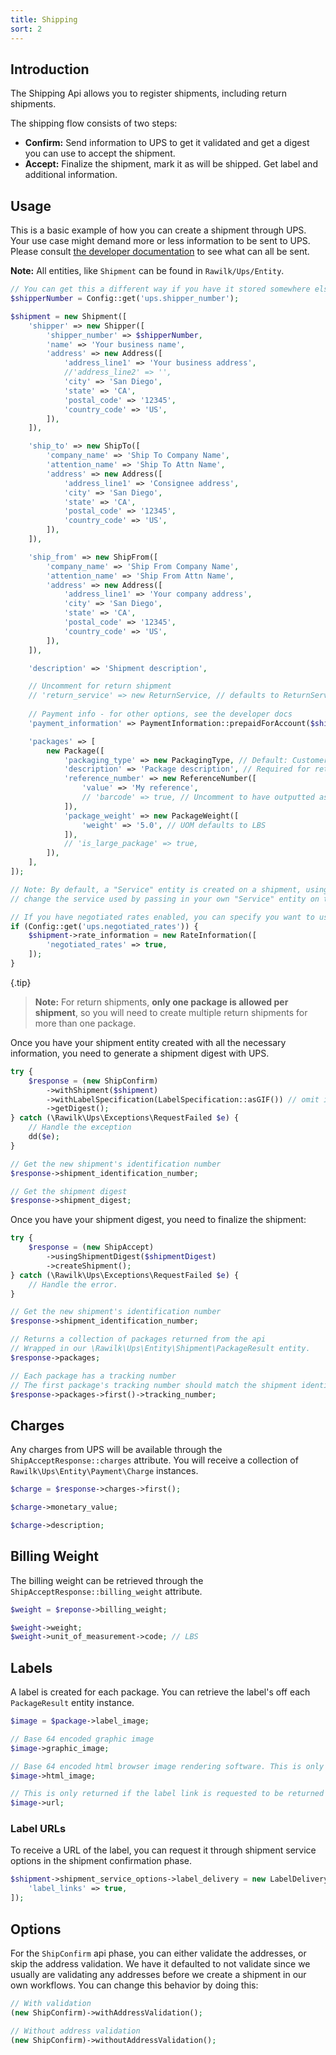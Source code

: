 ```yaml
---
title: Shipping
sort: 2
---
```


## Introduction

The Shipping Api allows you to register shipments, including return shipments.

The shipping flow consists of two steps:

- **Confirm:** Send information to UPS to get it validated and get a digest you can use to accept the shipment.
- **Accept:** Finalize the shipment, mark it as will be shipped. Get label and additional information.

## Usage

This is a basic example of how you can create a shipment through UPS. Your use case might demand more or less information to be sent to UPS.
Please consult [the developer documentation](https://www.ups.com/upsdeveloperkit?loc=en_US) to see what can all be sent.

**Note:** All entities, like `Shipment` can be found in `Rawilk/Ups/Entity`.

```php
// You can get this a different way if you have it stored somewhere else.
$shipperNumber = Config::get('ups.shipper_number');

$shipment = new Shipment([
    'shipper' => new Shipper([
        'shipper_number' => $shipperNumber,
        'name' => 'Your business name',
        'address' => new Address([
            'address_line1' => 'Your business address',
            //'address_line2' => '',
            'city' => 'San Diego',
            'state' => 'CA',
            'postal_code' => '12345',
            'country_code' => 'US',
        ]),
    ]),

    'ship_to' => new ShipTo([
        'company_name' => 'Ship To Company Name',
        'attention_name' => 'Ship To Attn Name',
        'address' => new Address([
            'address_line1' => 'Consignee address',
            'city' => 'San Diego',
            'state' => 'CA',
            'postal_code' => '12345',
            'country_code' => 'US',
        ]),
    ]),

    'ship_from' => new ShipFrom([
        'company_name' => 'Ship From Company Name',
        'attention_name' => 'Ship From Attn Name',
        'address' => new Address([
            'address_line1' => 'Your company address',
            'city' => 'San Diego',
            'state' => 'CA',
            'postal_code' => '12345',
            'country_code' => 'US',
        ]),
    ]),

    'description' => 'Shipment description',

    // Uncomment for return shipment
    // 'return_service' => new ReturnService, // defaults to ReturnService::PRINT_RETURN_LABEL for the 'code'
    
    // Payment info - for other options, see the developer docs
    'payment_information' => PaymentInformation::prepaidForAccount($shipperNumber),

    'packages' => [
        new Package([
            'packaging_type' => new PackagingType, // Default: Customer supplied package
            'description' => 'Package description', // Required for return shipments
            'reference_number' => new ReferenceNumber([
                'value' => 'My reference',
                // 'barcode' => true, // Uncomment to have outputted as barcode on bottom of label
            ]),  
            'package_weight' => new PackageWeight([
                'weight' => '5.0', // UOM defaults to LBS
            ]),
            // 'is_large_package' => true,
        ]),
    ],
]);

// Note: By default, a "Service" entity is created on a shipment, using the "Ground" service option. You can
// change the service used by passing in your own "Service" entity on the "service" attribute.

// If you have negotiated rates enabled, you can specify you want to use it like this:
if (Config::get('ups.negotiated_rates')) {
    $shipment->rate_information = new RateInformation([
        'negotiated_rates' => true,
    ]);
}
```

{.tip}
> **Note:** For return shipments, **only one package is allowed per shipment**, so you will need to create multiple return shipments for more than one package.

Once you have your shipment entity created with all the necessary information, you need to generate a shipment digest with UPS.

```php
try {
    $response = (new ShipConfirm)
        ->withShipment($shipment)
        ->withLabelSpecification(LabelSpecification::asGIF()) // omit if you don't need the label
        ->getDigest();
} catch (\Rawilk\Ups\Exceptions\RequestFailed $e) {
    // Handle the exception
    dd($e);
}

// Get the new shipment's identification number
$response->shipment_identification_number;

// Get the shipment digest
$response->shipment_digest;
```

Once you have your shipment digest, you need to finalize the shipment:

```php
try {
    $response = (new ShipAccept)
        ->usingShipmentDigest($shipmentDigest)
        ->createShipment();
} catch (\Rawilk\Ups\Exceptions\RequestFailed $e) {
    // Handle the error.
}

// Get the new shipment's identification number
$response->shipment_identification_number;

// Returns a collection of packages returned from the api
// Wrapped in our \Rawilk\Ups\Entity\Shipment\PackageResult entity.
$response->packages;

// Each package has a tracking number
// The first package's tracking number should match the shipment identification number.
$response->packages->first()->tracking_number;
```

## Charges
Any charges from UPS will be available through the `ShipAcceptResponse::charges` attribute. You will receive a collection of 
`Rawilk\Ups\Entity\Payment\Charge` instances.

```php
$charge = $response->charges->first();

$charge->monetary_value;

$charge->description;
```

## Billing Weight
The billing weight can be retrieved through the `ShipAcceptResponse::billing_weight` attribute. 

```php
$weight = $reponse->billing_weight;

$weight->weight;
$weight->unit_of_measurement->code; // LBS
```

## Labels
A label is created for each package. You can retrieve the label's off each `PackageResult` entity instance.

```php
$image = $package->label_image;

// Base 64 encoded graphic image
$image->graphic_image;

// Base 64 encoded html browser image rendering software. This is only returned for GIF image formats.
$image->html_image;

// This is only returned if the label link is requested to be returned and only at the first package result.
$image->url;
```

### Label URLs
To receive a URL of the label, you can request it through shipment service options in the shipment confirmation phase.

```php
$shipment->shipment_service_options->label_delivery = new LabelDelivery([
    'label_links' => true,
]);
```

## Options

For the `ShipConfirm` api phase, you can either validate the addresses, or skip the address validation. We have it defaulted to not validate
since we usually are validating any addresses before we create a shipment in our own workflows. You can change this behavior by doing this:

```php
// With validation
(new ShipConfirm)->withAddressValidation();

// Without address validation
(new ShipConfirm)->withoutAddressValidation();
```
